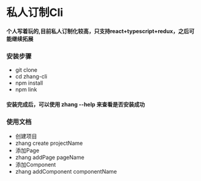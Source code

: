 # 私人订制Cli

#### 个人写着玩的,目前私人订制化较高，只支持react+typescript+redux，之后可能继续拓展

### 安装步骤
+ git clone
+ cd zhang-cli
+ npm install
+ npm link

#### 安装完成后，可以使用 zhang --help 来查看是否安装成功

### 使用文档
+ 创建项目 
+    zhang create projectName
+ 添加Page 
+    zhang addPage pageName
+ 添加Component
+    zhang addComponent componentName
